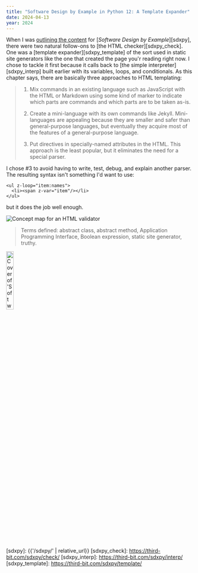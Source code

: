 ```yaml
---
title: "Software Design by Example in Python 12: A Template Expander"
date: 2024-04-13
year: 2024
---
```


When I was [outlining the content][outline] for [*Software Design by Example*][sdxpy],
there were two natural follow-ons to [the HTML checker][sdxpy_check].
One was a [template expander][sdxpy_template] of the sort used in static site generators
like the one that created the page you'r reading right now.
I chose to tackle it first because it calls back to
[the simple interpreter][sdxpy_interp] built earlier
with its variables, loops, and conditionals.
As this chapter says,
there are basically three approaches to HTML templating:

> 1.  Mix commands in an existing language such as JavaScript with the HTML or Markdown
>     using some kind of marker to indicate which parts are commands
>     and which parts are to be taken as-is.
>
> 2.  Create a mini-language with its own commands like Jekyll.
>     Mini-languages are appealing because they are smaller and safer than general-purpose languages,
>     but eventually they acquire most of the features of a general-purpose language.
>
> 3.  Put directives in specially-named attributes in the HTML.
>     This approach is the least popular,
>     but it eliminates the need for a special parser.

I chose #3 to avoid having to write, test, debug, and explain another parser.
The resulting syntax isn't something I'd want to use:

```
<ul z-loop="item:names">
  <li><span z-var="item"/></li>
</ul>
```

but it does the job well enough.

<img class="centered" src="{{'/sdxpy/check/concept_map.svg' | relative_url}}" alt="Concept map for an HTML validator"/>

> Terms defined: abstract class, abstract method, Application Programming Interface, Boolean expression, static site generator, truthy.

<img src="{{'/sdxpy/sdxpy-cover.png' | relative_url}}" alt="Cover of 'Software Design by Example'" width="20%" class="centered">

[outline]: https://third-bit.com/sdxpy/intro/#intro-syllabus
[sdxpy]: {{'/sdxpy/' | relative_url}}
[sdxpy_check]: https://third-bit.com/sdxpy/check/
[sdxpy_interp]: https://third-bit.com/sdxpy/interp/
[sdxpy_template]: https://third-bit.com/sdxpy/template/


